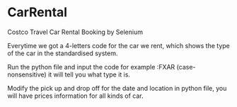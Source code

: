 # CarRental
Costco Travel Car Rental Booking  by  Selenium 



Everytime we got a 4-letters code for the car we rent, which shows the type of the car in  the standardised system.

Run the <Carcode> python file and input the code for example :FXAR (case-nonsensitive)  it will tell you what type it is.




Modify the pick up and drop off for the date and location in  <FunCos> python file, you will have prices information for all kinds of car.  
